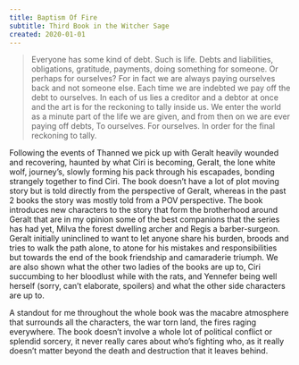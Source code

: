 ```yaml
---
title: Baptism Of Fire
subtitle: Third Book in the Witcher Sage
created: 2020-01-01
---
```


> Everyone has some kind of debt. Such is life. Debts and liabilities, obligations, gratitude, payments, doing something for someone. Or perhaps for ourselves? For in fact we are always paying ourselves back and not someone else. Each time we are indebted we pay off the debt to ourselves. In each of us lies a creditor and a debtor at once and the art is for the reckoning to tally inside us. We enter the world as a minute part of the life we are given, and from then on we are ever paying off debts, To ourselves. For ourselves. In order for the final reckoning to tally.

Following the events of Thanned we pick up with Geralt heavily wounded and recovering, haunted by what Ciri is becoming, Geralt, the lone white wolf, journey’s, slowly forming his pack through his escapades, bonding strangely together to find Ciri. The book doesn’t have a lot of plot moving story but is told directly from the perspective of Geralt, whereas in the past 2 books the story was mostly told from a POV perspective. The book introduces new characters to the story that form the brotherhood around Geralt that are in my opinion some of the best companions that the series has had yet, Milva the forest dwelling archer and Regis a barber-surgeon. Geralt initially uninclined to want to let anyone share his burden, broods and tries to walk the path alone, to atone for his mistakes and responsibilities but towards the end of the book friendship and camaraderie triumph. We are also shown what the other two ladies of the books are up to, Ciri succumbing to her bloodlust while with the rats, and Yennefer being well herself (sorry, can’t elaborate, spoilers) and what the other side characters are up to.

A standout for me throughout the whole book was the macabre atmosphere that surrounds all the characters, the war torn land, the fires raging everywhere. The book doesn’t involve a whole lot of political conflict or splendid sorcery, it never really cares about who’s fighting who, as it really doesn’t matter beyond the death and destruction that it leaves behind.